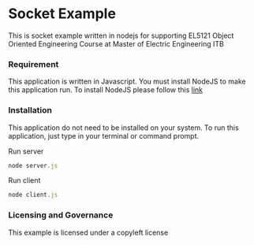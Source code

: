 # Socket Example
This is socket example written in nodejs for supporting EL5121 Object Oriented Engineering Course at Master of Electric Engineering ITB

### Requirement
This application is written in Javascript. You must install NodeJS to make this application run.
To install NodeJS please follow this [link](https://nodejs.org/en/download/)

### Installation
This application do not need to be installed on your system. To run this application, just type in your terminal or command prompt.

Run server
```js
node server.js
```

Run client
```js
node client.js
```

### Licensing and Governance
This example is licensed under a copyleft license
